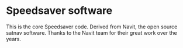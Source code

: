 # Speedsaver software #

This is the core Speedsaver code. Derived from Navit, the open source satnav software. Thanks to the Navit team for their great work over the years.
